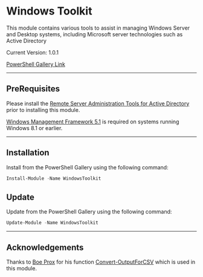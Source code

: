 # Windows Toolkit
This module contains various tools to assist in managing Windows Server and Desktop systems, including Microsoft server technologies such as Active Directory

Current Version:  1.0.1

[PowerShell Gallery Link](https://www.powershellgallery.com/packages/WindowsToolkit/)

---

## PreRequisites
Please install the [Remote Server Administration Tools for Active Directory](https://docs.microsoft.com/en-us/windows-hardware/manufacture/desktop/features-on-demand-non-language-fod#remote-server-administration-tools-rsat) prior to installing this module.

[Windows Management Framework 5.1](https://www.microsoft.com/en-us/download/details.aspx?id=54616) is required on systems running Windows 8.1 or earlier.

---

## Installation
Install from the PowerShell Gallery using the following command:
```PowerShell
Install-Module -Name WindowsToolkit
```

## Update
Update from the PowerShell Gallery using the following command:
```PowerShell
Update-Module -Name WindowsToolkit
```

---

## Acknowledgements

Thanks to [Boe Prox](https://github.com/proxb) for his function [Convert-OutputForCSV](https://gallery.technet.microsoft.com/scriptcenter/Convert-OutoutForCSV-6e552fc6) which is used in this module.  